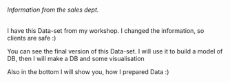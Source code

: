###### Information from the sales dept. 

I have this Data-set from my workshop. I changed the information, so clients are safe :)

You can see the final version of this Data-set. I will use it to build a model of DB, then I will make a DB and some visualisation

Also in the bottom I will show you, how I prepared Data :)



#### 
